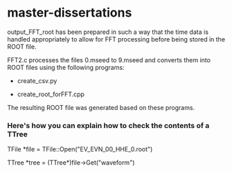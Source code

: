 # master-dissertations
output_FFT_root has been prepared in such a way that the time data is handled appropriately to allow for FFT processing before being stored in the ROOT file.

FFT2.c processes the files 0.mseed to 9.mseed and converts them into ROOT files using the following programs:

- create_csv.py

- create_root_forFFT.cpp

The resulting ROOT file was generated based on these programs. 




### Here's how you can explain how to check the contents of a TTree
TFile *file = TFile::Open("EV_EVN_00_HHE_0.root")

TTree \*tree = (TTree*)file->Get("waveform")
